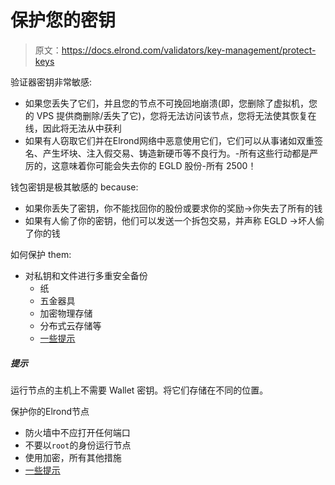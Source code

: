 # 保护您的密钥

> 原文：<https://docs.elrond.com/validators/key-management/protect-keys>

 验证器密钥非常敏感:

*   如果您丢失了它们，并且您的节点不可挽回地崩溃(即，您删除了虚拟机，您的 VPS 提供商删除/丢失了它)，您将无法访问该节点，您将无法使其恢复在线，因此将无法从中获利
*   如果有人窃取它们并在Elrond网络中恶意使用它们，它们可以从事诸如双重签名、产生坏块、注入假交易、铸造新硬币等不良行为。-所有这些行动都是严厉的，这意味着你可能会失去你的 EGLD 股份-所有 2500！

钱包密钥是极其敏感的 because:‌

*   如果你丢失了密钥，你不能找回你的股份或要求你的奖励->你失去了所有的钱
*   如果有人偷了你的密钥，他们可以发送一个拆包交易，并声称 EGLD ->坏人偷了你的钱

‌如何保护 them:‌

*   对私钥和文件进行多重安全备份
    *   纸
    *   五金器具
    *   加密物理存储
    *   分布式云存储等
    *   [一些提示](https://coinsutra.com/bitcoin-private-key/)

##### 提示

运行节点的主机上不需要 Wallet 密钥。将它们存储在不同的位置。

保护你的Elrond节点

*   防火墙中不应打开任何端口
*   不要以`root`的身份运行节点
*   使用加密，所有其他措施
*   [一些提示](https://www.liquidweb.com/kb/security-for-your-linux-server/)